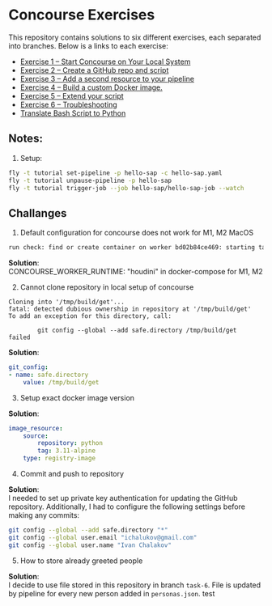 # Concourse Exercises

This repository contains solutions to six different exercises, each separated into branches. Below is a links to each exercise:
- [Exercise 1 – Start Concourse on Your Local System](https://github.com/IvanChalukov/concourse-tasks/tree/task-1)
- [Exercise 2 – Create a GitHub repo and script](https://github.com/IvanChalukov/concourse-tasks/tree/task-2)
- [Exercise 3 – Add a second resource to your pipeline](https://github.com/IvanChalukov/concourse-tasks/tree/task-3)
- [Exercise 4 – Build a custom Docker image.](https://github.com/IvanChalukov/concourse-tasks/tree/task-4)
- [Exercise 5 – Extend your script](https://github.com/IvanChalukov/concourse-tasks/tree/task-5)
- [Exercise 6 – Troubleshooting](https://github.com/IvanChalukov/concourse-tasks/tree/task-6)
- [Translate Bash Script to Python](https://github.com/IvanChalukov/concourse-tasks/tree/sh-to-py)

## Notes:
1. Setup: 
```sh
fly -t tutorial set-pipeline -p hello-sap -c hello-sap.yaml 
fly -t tutorial unpause-pipeline -p hello-sap
fly -t tutorial trigger-job --job hello-sap/hello-sap-job --watch
```

## Challanges
1. Default configuration for concourse does not work for M1, M2 MacOS 
```sh
run check: find or create container on worker bd02b84ce469: starting task: new task: failed to create shim task: OCI runtime create failed: runc create failed: unable to start container process: waiting for init preliminary setup: read init-p: connection reset by peer: unknown
```

**Solution**:   
CONCOURSE_WORKER_RUNTIME: "houdini" in docker-compose for M1, M2 

2. Cannot clone repository in local setup of concourse
```
Cloning into '/tmp/build/get'...
fatal: detected dubious ownership in repository at '/tmp/build/get'
To add an exception for this directory, call:

        git config --global --add safe.directory /tmp/build/get
failed
```

**Solution**:   
```yaml
git_config:
- name: safe.directory
    value: /tmp/build/get
```

3. Setup exact docker image version

**Solution**:   
```yaml
image_resource:
    source:
        repository: python
        tag: 3.11-alpine
    type: registry-image
```

4. Commit and push to repository

**Solution**:   
I needed to set up private key authentication for updating the GitHub repository. Additionally, I had to configure the following settings before making any commits:
```sh
git config --global --add safe.directory "*"
git config --global user.email "ichalukov@gmail.com"
git config --global user.name "Ivan Chalakov"
```

5. How to store already greeted people

**Solution**:   
I decide to use file stored in this repository in branch `task-6`. File is updated by pipeline for every new person added in `personas.json`.
test
